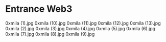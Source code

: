 # Entrance Web3

0xmila (1).jpg
0xmila (10).jpg
0xmila (11).jpg
0xmila (12).jpg
0xmila (13).jpg
0xmila (2).jpg
0xmila (3).jpg
0xmila (4).jpg
0xmila (5).jpg
0xmila (6).jpg
0xmila (7).jpg
0xmila (8).jpg
0xmila (9).jpg
